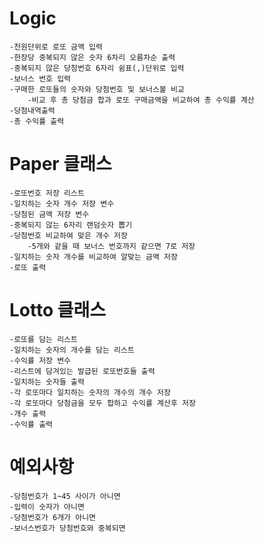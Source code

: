 # Logic
    -천원단위로 로또 금액 입력
    -한장당 중복되지 않은 숫자 6차리 오름차순 출력
    -중복되지 않은 당첨번호 6자리 쉼표(,)단위로 입력
    -보너스 번호 입력
    -구매한 로또들의 숫자와 당첨번호 및 보너스볼 비교
        -비교 후 총 당첨금 합과 로또 구매금액을 비교하여 총 수익률 계산
    -당첨내역출력
    -총 수익률 출력

# Paper 클래스
    -로또번호 저장 리스트
    -일치하는 숫자 개수 저장 변수
    -당첨된 금액 저장 변수
    -중복되지 않는 6자리 랜덤숫자 뽑기
    -당첨번호 비교하여 맞은 개수 저장
        -5개와 같을 때 보너스 번호까지 같으면 7로 저장
    -일치하는 숫자 개수를 비교하여 알맞는 금액 저장
    -로또 출력

# Lotto 클래스
    -로또를 담는 리스트
    -일치하는 숫자의 개수를 담는 리스트
    -수익률 저장 변수
    -리스트에 담겨있는 발급된 로또번호들 출력
    -일치하는 숫자들 출력
    -각 로또마다 일치하는 숫자의 개수의 개수 저장
    -각 로또마다 당첨금을 모두 합하고 수익률 계산후 저장
    -개수 출력
    -수익률 출력

# 예외사항
    -당첨번호가 1~45 사이가 아니면
    -입력이 숫자가 아니면
    -당첨번호가 6개가 아니면
    -보너스번호가 당첨번호와 중복되면
